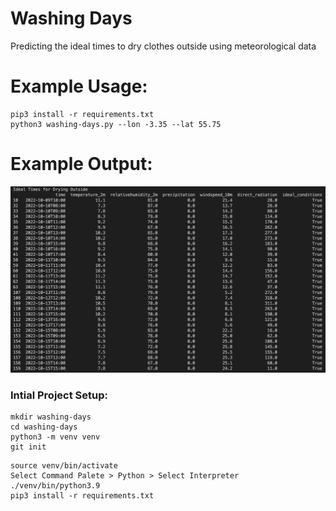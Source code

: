 # Washing Days

Predicting the ideal times to dry clothes outside using meteorological data

# Example Usage:
```
pip3 install -r requirements.txt
python3 washing-days.py --lon -3.35 --lat 55.75
```
# Example Output:

![Output](docs/output.png)

### Intial Project Setup:
```
mkdir washing-days
cd washing-days
python3 -m venv venv
git init
```

```
source venv/bin/activate
Select Command Palete > Python > Select Interpreter ./venv/bin/python3.9
pip3 install -r requirements.txt
```